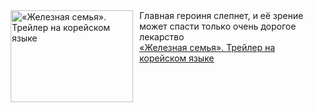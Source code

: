<!--2025-01-22 08:00:20-->
<div class="yb">
  <div class="rss smaller1 kino_kino"><a href="https://www.kino-teatr.ru/video/45595/" title="«Железная семья». Трейлер на корейском языке"><img src="https://www.kino-teatr.ru/video/5/9/45595/poster.jpg" width="196" height="147" align="left" hspace="5" style="margin: 0px 10px 0px 5px" alt="«Железная семья». Трейлер на корейском языке"/></a>Главная героиня слепнет, и её зрение может спасти только очень дорогое лекарство <br><a class="light" href="https://www.kino-teatr.ru/video/45595/">«Железная семья». Трейлер на корейском языке</a></div>
</div>
